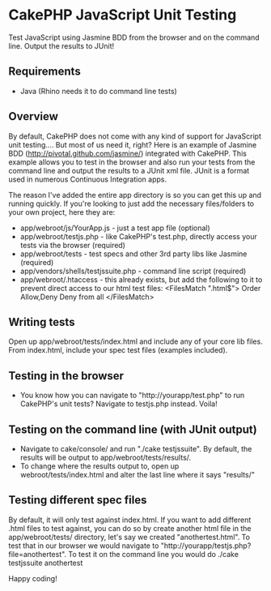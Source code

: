 # CakePHP JavaScript Unit Testing 
Test JavaScript using Jasmine BDD from the browser and on the command line. Output the results to JUnit!

## Requirements
* Java (Rhino needs it to do command line tests)

## Overview

By default, CakePHP does not come with any kind of support for JavaScript unit testing....
But most of us need it, right? Here is an example of Jasmine BDD (http://pivotal.github.com/jasmine/) integrated
with CakePHP. This example allows you to test in the browser and also run your tests from the command line and output
the results to a JUnit xml file. JUnit is a format used in numerous Continuous Integration apps.

The reason I've added the entire app directory is so you can get this up and running quickly.
If you're looking to just add the necessary files/folders to your own project, here they are:

* app/webroot/js/YourApp.js - just a test app file (optional)
* app/webroot/testjs.php - like CakePHP's test.php, directly access your tests via the browser (required)
* app/webroot/tests - test specs and other 3rd party libs like Jasmine (required)
* app/vendors/shells/testjssuite.php - command line script (required)
* app/webroot/.htaccess - this already exists, but add the following to it to prevent direct access to our html test files: 
&lt;FilesMatch &quot;\.html$&quot;&gt;
    Order Allow,Deny
    Deny from all
&lt;/FilesMatch&gt;


## Writing tests

Open up app/webroot/tests/index.html and include any of your core lib files. From index.html, include your spec test files (examples included).

## Testing in the browser

* You know how you can navigate to "http://yourapp/test.php" to run CakePHP's unit tests? Navigate to testjs.php instead. Voila!

## Testing on the command line (with JUnit output)

* Navigate to cake/console/ and run "./cake testjssuite".  By default, the results will be output to app/webroot/tests/results/.
* To change where the results output to, open up webroot/tests/index.html and alter the last line where it says "results/"

## Testing different spec files

By default, it will only test against index.html.  If you want to add different .html files to test against, you can do so by create another html file in the app/webroot/tests/ directory, let's say we created "anothertest.html".  To test that in our browser we would navigate to "http://yourapp/testjs.php?file=anothertest". To test it on the command line you would do ./cake testjssuite anothertest

Happy coding!